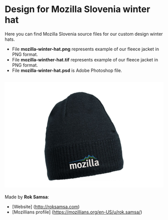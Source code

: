 # Design for Mozilla Slovenia winter hat

Here you can find Mozilla Slovenia source files for our custom design winter hats.
* File **mozilla-winter-hat.png** represents example of our fleece jacket in PNG format.
* File **mozilla-winther-hat.tif** represents example of our fleece jacket in PNG format.
* File **mozilla-winter-hat.psd** is Adobe Photoshop file.

![winter hat](https://raw.githubusercontent.com/mozillaslovenija/Design/master/Mozilla%20Slovenia%20winter%20hat/mozilla-winter-hat.png)
---

Made by **Rok Samsa**:
-  [Website] (http://roksamsa.com)
-  [Mozillians profile] (https://mozillians.org/en-US/u/rok.samsa/)

